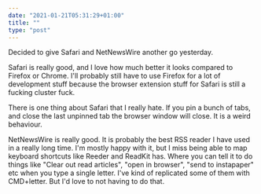 ```yaml
---
date: "2021-01-21T05:31:29+01:00"
title: ""
type: "post"
---
```


Decided to give Safari and NetNewsWire another go yesterday. 

Safari is really good, and I love how much better it looks compared to Firefox or Chrome. I'll probably still have to use Firefox for a lot of development stuff because the browser extension stuff for Safari is still a fucking cluster fuck. 

There is one thing about Safari that I really hate. If you pin a bunch of tabs, and close the last unpinned tab the browser window will close. It is a weird behaviour.

NetNewsWire is really good. It is probably the best RSS reader I have used in a really long time. I'm mostly happy with it, but I miss being able to map keyboard shortcuts like Reeder and ReadKit has. Where you can tell it to do things like "Clear out read articles", "open in browser", "send to instapaper" etc when you type a single letter. I've kind of replicated some of them with CMD+letter. But I'd love to not having to do that. 
